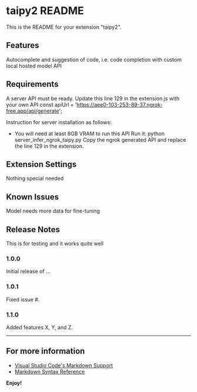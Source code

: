 # taipy2 README

This is the README for your extension "taipy2". 

## Features
Autocomplete and suggestion of code, i.e. code completion with custom local hosted model API

## Requirements

A server API must be ready. 
Update this line 129 in the extension.js with your own API
    const apiUrl = 'https://aee0-103-253-89-37.ngrok-free.app/api/generate';

Instruction for server installation as follows:
- You will need at least 8GB VRAM to run this API
Run it: python server_infer_ngrok_taipy.py
Copy the ngrok generated API and replace the line 129 in the extension.

## Extension Settings

Nothing special needed

## Known Issues

Model needs more data for fine-tuning

## Release Notes
This is for testing and it works quite well

### 1.0.0

Initial release of ...

### 1.0.1

Fixed issue #.

### 1.1.0

Added features X, Y, and Z.

---


## For more information

* [Visual Studio Code's Markdown Support](http://code.visualstudio.com/docs/languages/markdown)
* [Markdown Syntax Reference](https://help.github.com/articles/markdown-basics/)

**Enjoy!**
